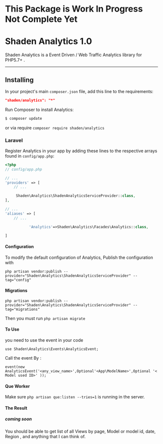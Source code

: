 # This Package is Work In Progress Not Complete Yet

# Shaden Analytics 1.0

Shaden Analytics is a Event Driven / Web Traffic Analytics library for PHP5.7+ .


---

## Installing
In your project's main `composer.json` file, add this line to the requirements:
```json
"shaden/analytics": "*"
```


Run Composer to install Analytics:
```bash
$ composer update
```

or via require
`composer require shaden/analytics`


### Laravel 
Register Analytics in your app by adding these lines to the respective arrays found in `config/app.php`:
```php
<?php
// config/app.php

// ...
'providers' => [
    // ...

     Shaden\Analytics\ShadenAnalyticsServiceProvider::class,
],

// ...
'aliases' => [
    // ...

           'Analytics'=>Shaden\Analytics\Facades\Analytics::class,

]
```
#### Configuration
To modify the default configuration of Analytics, 
Publish the configuration with
 
`php artisan vendor:publish --provider="Shaden\Analytics\ShadenAnalyticsServiceProvider" --tag="config"
`

#### Migrations
`php artisan vendor:publish --provider="Shaden\Analytics\ShadenAnalyticsServiceProvider" --tag="migrations"`

Then you must run 
`php artisan migrate`


#### To Use

you need to use the event in your code

`use Shaden\Analytics\Events\AnalyticsEvent;`

Call the event By :

`event(new AnalyticsEvent('<any_view_name>',Optional'<App\ModelName>',Optional '< Model used ID>' ));`


#### Que Worker
Make sure   `php artisan que:listen --tries=1` is running in the server.


#### The Result
 ##### coming soon
You should be able to get list of all Views by
page, Model or model id, date, Region , and anything that I can think of.
